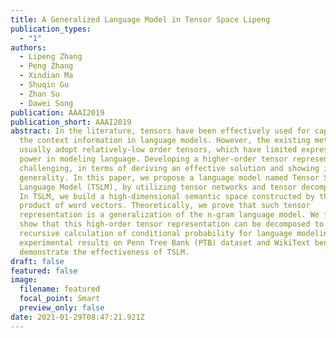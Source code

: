 ```yaml
---
title: A Generalized Language Model in Tensor Space Lipeng
publication_types:
  - "1"
authors:
  - Lipeng Zhang
  - Peng Zhang
  - Xindian Ma
  - Shuqin Gu
  - Zhan Su
  - Dawei Song
publication: AAAI2019
publication_short: AAAI2019
abstract: In the literature, tensors have been effectively used for capturing
  the context information in language models. However, the existing methods
  usually adopt relatively-low order tensors, which have limited expressive
  power in modeling language. Developing a higher-order tensor representation is
  challenging, in terms of deriving an effective solution and showing its
  generality. In this paper, we propose a language model named Tensor Space
  Language Model (TSLM), by utilizing tensor networks and tensor decomposition.
  In TSLM, we build a high-dimensional semantic space constructed by the tensor
  product of word vectors. Theoretically, we prove that such tensor
  representation is a generalization of the n-gram language model. We further
  show that this high-order tensor representation can be decomposed to a
  recursive calculation of conditional probability for language modeling. The
  experimental results on Penn Tree Bank (PTB) dataset and WikiText benchmark
  demonstrate the effectiveness of TSLM.
draft: false
featured: false
image:
  filename: featured
  focal_point: Smart
  preview_only: false
date: 2021-01-29T08:47:21.921Z
---
```

